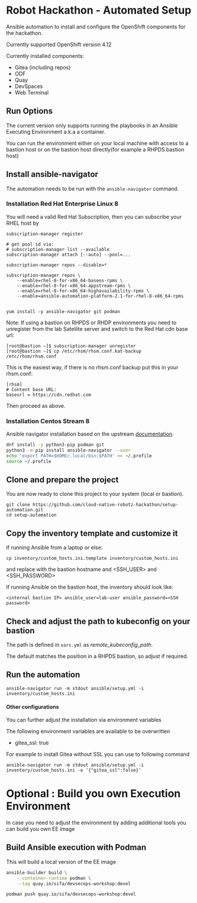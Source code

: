 # Robot Hackathon - Automated Setup

Ansible automation to install and configure the OpenShift components for the hackathon.

Currently supported OpenShift version 4.12

Currently installed components:

- Gitea (including repos)
- ODF
- Quay
- DevSpaces
- Web Terminal

## Run Options

The current version only supports running the playbooks in an Ansible Executing Environment a.k.a a container.

You can run the environment either on your local machine with access to a bastion host or on the bastion host directly(for example a RHPDS bastion host)

## Install ansible-navigator

The automation needs to be run with the `ansible-navigator` command.

### Installation Red Hat Enterprise Linux 8

You will need a valid Red Hat Subscription, then you can subscribe your RHEL host by

```
subscription-manager register

# get pool id via:
# subscription-manager list --available
subscription-manager attach [--auto] --pool=...

subscription-manager repos --disable=*

subscription-manager repos \
    --enable=rhel-8-for-x86_64-baseos-rpms \
    --enable=rhel-8-for-x86_64-appstream-rpms \
    --enable=rhel-8-for-x86_64-highavailability-rpms \
    --enable=ansible-automation-platform-2.1-for-rhel-8-x86_64-rpms


yum install -y ansible-navigator git podman

```

Note: If using a bastion on RHPDS or RHDP environments you need to unregister from the lab Satellite server and switch to the Red Hat cdn base url:

```
[root@bastion ~]$ subscription-manager unregister
[root@bastion ~]$ cp /etc/rhsm/rhsm.conf.kat-backup /etc/rhsm/rhsm.conf
```

This is the easiest way, if there is no rhsm.conf backup put this in your rhsm.conf:

```
[rhsm]
# Content base URL:
baseurl = https://cdn.redhat.com
```

Then proceed as above.

### Installation Centos Stream 8

Ansible navigator installation based on the upstream [documentation](https://ansible-navigator.readthedocs.io/en/latest/installation/#install-ansible-navigator).

```bash
dnf install -y python3-pip podman git
python3 -m pip install ansible-navigator --user
echo 'export PATH=$HOME/.local/bin:$PATH' >> ~/.profile
source ~/.profile

```

## Clone and prepare the project

You are now ready to clone this project to your system (local or bastion).

```
git clone https://github.com/cloud-native-robotz-hackathon/setup-automation.git
cd setup-automation
```

## Copy the inventory template and customize it

If running Ansible from a laptop or else:

```
cp inventory/custom_hosts.ini.template inventory/custom_hosts.ini
```

and replace <SSH JUMPHOST HOSTNAME> with the bastion hostname and <SSH_USER> and <SSH_PASSWORD>

If running Ansible on the bastion host, the inventory should look like:

```
<internal bastion IP> ansible_user=lab-user ansible_password=<SSH password>
```

## Check and adjust the path to kubeconfig on your bastion

The path is defined in `vars.yml` as _remote_kubeconfig_path_.

The default matches the position in a RHPDS bastion, so adjust if required.

## Run the automation

```
ansible-navigator run -m stdout ansible/setup.yml -i inventory/custom_hosts.ini
```

#### Other configurations

You can further adjust the installation via environment variables

The following environment variables are available to be overwritten

- gitea_ssl: true

For example to install Gitea without SSL you can use to following command

```
ansible-navigator run -m stdout ansible/setup.yml -i inventory/custom_hosts.ini -e '{"gitea_ssl":false}'
```

# Optional : Build you own Execution Environment

In case you need to adjust the environment by adding additional tools you can build you own EE image

## Build Ansible execution with Podman

This will build a local version of the EE image

```bash
ansible-builder build \
    --container-runtime podman \
    --tag quay.io/sifa/devsecops-workshop:devel

podman push quay.io/sifa/devsecops-workshop:devel
```

